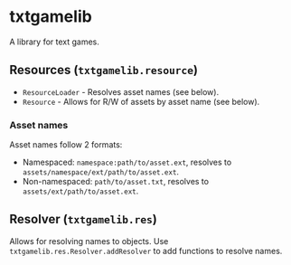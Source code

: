 # txtgamelib

A library for text games.

## Resources (`txtgamelib.resource`)

 - `ResourceLoader` - Resolves asset names (see below).
 - `Resource` - Allows for R/W of assets by asset name (see below).

### Asset names

Asset names follow 2 formats:

 - Namespaced: `namespace:path/to/asset.ext`, resolves to `assets/namespace/ext/path/to/asset.ext`.
 - Non-namespaced: `path/to/asset.txt`, resolves to `assets/ext/path/to/asset.ext`.

## Resolver (`txtgamelib.res`)

Allows for resolving names to objects. Use `txtgamelib.res.Resolver.addResolver` to add functions to resolve names.

